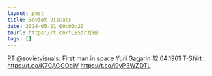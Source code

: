 ```yaml
---
layout: post
title: Soviet Visuals
date: 2018-05-21 00:00:20
tourl: https://t.co/YL8SdrzDB0
tags: []
---
```

RT @sovietvisuals: First man in space Yuri Gagarin 12.04.1961 T-Shirt : https://t.co/K7CAGGOoIV https://t.co/i9yP3WZDTL